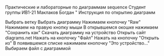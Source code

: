 Практические и лабораторные по диаграммам sequence
Студент группы ИВ1-21 Маклаков Богдан "
Инструкция по открытию диаграмм

Выбрать ветку
Выбрать диаграмму
Нажимаем кнопочку "Raw"
Нажимаем на правую кнопку мыши
В открывшемся окошке нажимаем "Сохранить как"
Скачать диаграмму на устройство
Открыть сайт diagrams.net
Нажать на кнопочку "Файл"
Нажать на кнопочну "Открыть из"
В появившемся списке нажимаем кнопочку "Это устройство..."
Выбираем файл с диаграммой
